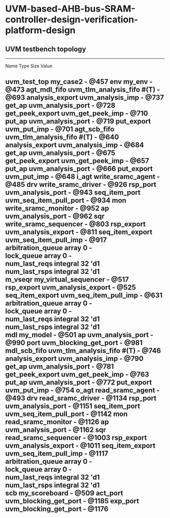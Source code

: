 # UVM-based-AHB-bus-SRAM-controller-design-verification-platform-design
## UVM testbench topology

------------------------------------------------------------------
Name                       Type                        Size  Value

uvm_test_top               my_case2                    -     @457 
  env                      my_env                      -     @473 
    agt_mdl_fifo           uvm_tlm_analysis_fifo #(T)  -     @693 
      analysis_export      uvm_analysis_imp            -     @737 
      get_ap               uvm_analysis_port           -     @728 
      get_peek_export      uvm_get_peek_imp            -     @710 
      put_ap               uvm_analysis_port           -     @719 
      put_export           uvm_put_imp                 -     @701 
    agt_scb_fifo           uvm_tlm_analysis_fifo #(T)  -     @640 
      analysis_export      uvm_analysis_imp            -     @684 
      get_ap               uvm_analysis_port           -     @675 
      get_peek_export      uvm_get_peek_imp            -     @657 
      put_ap               uvm_analysis_port           -     @666 
      put_export           uvm_put_imp                 -     @648 
    i_agt                  write_sramc_agent           -     @485 
      drv                  write_sramc_driver          -     @926 
        rsp_port           uvm_analysis_port           -     @943 
        seq_item_port      uvm_seq_item_pull_port      -     @934 
      mon                  write_sramc_monitor         -     @952 
        ap                 uvm_analysis_port           -     @962 
      sqr                  write_sramc_sequencer       -     @803 
        rsp_export         uvm_analysis_export         -     @811 
        seq_item_export    uvm_seq_item_pull_imp       -     @917 
        arbitration_queue  array                       0     -    
        lock_queue         array                       0     -    
        num_last_reqs      integral                    32    'd1  
        num_last_rsps      integral                    32    'd1  
    m_vseqr                my_virtual_sequencer        -     @517 
      rsp_export           uvm_analysis_export         -     @525 
      seq_item_export      uvm_seq_item_pull_imp       -     @631 
      arbitration_queue    array                       0     -    
      lock_queue           array                       0     -    
      num_last_reqs        integral                    32    'd1  
      num_last_rsps        integral                    32    'd1  
    mdl                    my_model                    -     @501 
      ap                   uvm_analysis_port           -     @990 
      port                 uvm_blocking_get_port       -     @981 
    mdl_scb_fifo           uvm_tlm_analysis_fifo #(T)  -     @746 
      analysis_export      uvm_analysis_imp            -     @790 
      get_ap               uvm_analysis_port           -     @781 
      get_peek_export      uvm_get_peek_imp            -     @763 
      put_ap               uvm_analysis_port           -     @772 
      put_export           uvm_put_imp                 -     @754 
    o_agt                  read_sramc_agent            -     @493 
      drv                  read_sramc_driver           -     @1134
        rsp_port           uvm_analysis_port           -     @1151
        seq_item_port      uvm_seq_item_pull_port      -     @1142
      mon                  read_sramc_monitor          -     @1126
        ap                 uvm_analysis_port           -     @1162
      sqr                  read_sramc_sequencer        -     @1003
        rsp_export         uvm_analysis_export         -     @1011
        seq_item_export    uvm_seq_item_pull_imp       -     @1117
        arbitration_queue  array                       0     -    
        lock_queue         array                       0     -    
        num_last_reqs      integral                    32    'd1  
        num_last_rsps      integral                    32    'd1  
    scb                    my_scoreboard               -     @509 
      act_port             uvm_blocking_get_port       -     @1185
      exp_port             uvm_blocking_get_port       -     @1176
-------------------------------------------------------------------

